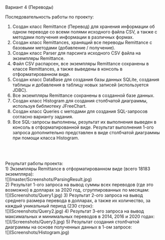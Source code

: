 Вариант 4 (Переводы)</br>

Последовательность работы по проекту:</br>
1. Создан класс Remittance (Перевод) для хранения информации об одном переводе со всеми полями исходного файла CSV, а также с методами получения информации в различных формах.
2. Создан класс Remittances, хранящий все переводы Remittance с базовыми методами (добавление / получение).
3. Создан класс Parser для парсинга исходного CSV файла на экземпляры Remittance.
4. Файл CSV распарсен, все экземпляры Remittance сохранены в классе Remittances, а также выведены в консоль в отформатированном виде.
5. Создан класс DataBase для создания базы данных SQLite, создания таблицы и добавления в таблицу новых записей (используется JDBC).
6. Все экземпляры Remittance сохранены в созданной базе данных.
7. Создан класс Histogram для создания столбчатой диаграммы, используя библиотеку JFreeChart.
8. Создан класс Queries с методами для создания SQL-запросов согласно варианту задания.
9. Все SQL-запросы выполнены, результат их выполнения выведен в консоль в отформатированной виде. Результат выполнения 1-ого запроса дополнительно представлен в виде столбчатой диаграммы при помощи класса Histogram.</br>
</br>
</br>
</br>
Результат работы проекта:</br>
1) Экземпляры Remittance в отформатированном виде (всего 18183 экземпляра):</br>
![](master/Screenshots/ParsingResult.jpg)</br>
2) Результат 1-ого запроса на вывод суммы всех переводов (где это возможно) в долларах за 2020 год, сгруппированных по месяцам:</br>
![](Screenshots/Query1.jpg)
3) Результат 2-ого запроса на вывод среднего размера перевода в долларах, а также их количество, за каждый уникальный период (230 строк):</br>
![](Screenshots/Query2.jpg)
4) Результат 3-его запроса на вывод максимальных и минимальных переводов в 2014, 2016 и 2020 годах:</br>
![](/Screenshots/Query3.jpg)
5) Результат создания столбчатой диаграммы на основе полученных данных в 1-ом запросе:</br>
![](Screenshots/Histogram.jpg)
